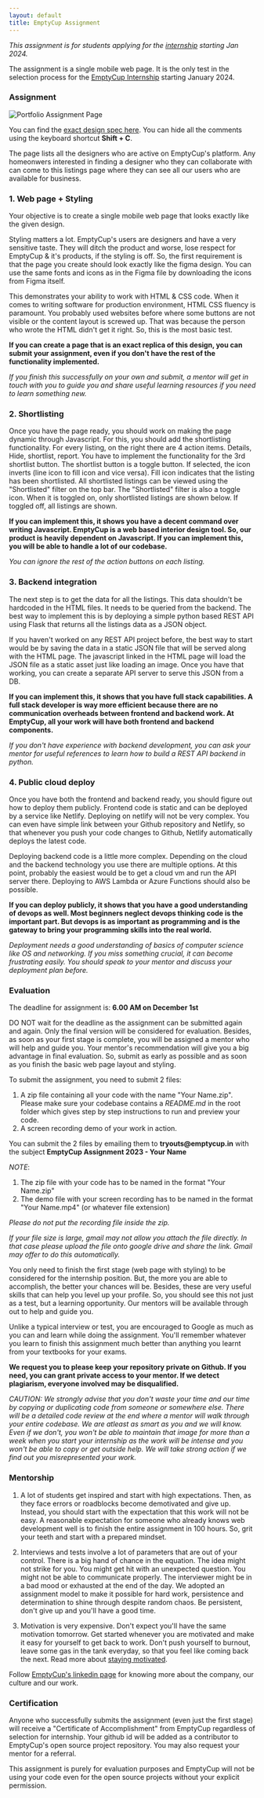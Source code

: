```yaml
---
layout: default
title: EmptyCup Assignment
---
```


_This assignment is for students applying for the [internship](/academy/internship) starting Jan 2024._


The assignment is a single mobile web page. It is the only test in the selection process
for the [EmptyCup Internship](/academy/internship/) starting January 2024. 



### Assignment

![Portfolio Assignment Page](/images/portfolio-assignment.png)

You can find the [exact design spec here](https://www.figma.com/file/20X8K2LQCic6q0rymE6eAb/Portfolio?type=design&node-id=0%3A1&mode=design&t=EetjKRzW11jt8xqf-1). You can hide all the comments using the keyboard shortcut __Shift + C__.

The page lists all the designers who are active on EmptyCup's platform. Any homeonwers interested in finding a designer who they
can collaborate with can come to this listings page where they can see all our users who are available for business.


### 1. Web page + Styling

Your objective is to create a single mobile web page that looks exactly like the given design.

Styling matters a lot. EmptyCup's users are designers and have a very sensitive taste. They will ditch the product and worse, lose respect for EmptyCup & it's products, if the styling is off. So, the first requirement is that the page you create should look exactly like the figma design. You can use the same fonts and icons as in the Figma file by downloading the icons from Figma itself. 

This demonstrates your ability to work with HTML & CSS code. When it comes to writing software for production environment, HTML CSS fluency is paramount. You probably used websites before where some buttons are not visible or the content layout is screwed up. That was because the person who wrote the HTML didn't get it right. So, this is the most basic test.

__If you can create a page that is an exact replica of this design, you can submit your assignment, even if you don't have the rest of the functionality implemented.__

_If you finish this successfully on your own and submit, a mentor will get in touch with you to guide you and share useful learning resources if you need to learn something new._

### 2. Shortlisting

Once you have the page ready, you should work on making the page dynamic through Javascript. For this, you should add the shortlisting functionality. For every listing, on the right there are 4 action items. Details, Hide, shortlist, report. You have to implement the functionality for the 3rd shortlist button. The shortlist button is a toggle button. If selected, the icon inverts (line icon to fill icon and vice versa). Fill icon indicates that the listing has been shortlisted. All shortlisted listings can be viewed using the "Shortlisted" filter on the top bar. The "Shortlisted" filter is also a toggle icon. When it is toggled on, only shortlisted listings are shown below. If toggled off, all listings are shown.

__If you can implement this, it shows you have a decent command over writing Javascript. EmptyCup is a web based interior design tool. So, our product is heavily dependent on Javascript. If you can implement this, you will be able to handle a lot of our codebase.__

_You can ignore the rest of the action buttons on each listing._

### 3. Backend integration

The next step is to get the data for all the listings. This data shouldn't be hardcoded in the HTML files. It needs to be queried from the backend. The best way to implement this is by deploying a simple python based REST API using Flask that returns all the listings data as a JSON object. 

If you haven't worked on any REST API project before, the best way to start would be by saving the data in a static JSON file that will be served along with the HTML page. The javascript linked in the HTML page will load the JSON file as a static asset just like loading an image. Once you have that working, you can create a separate API server to serve this JSON from a DB.

__If you can implement this, it shows that you have full stack capabilities. A full stack developer is way more efficient because there are no communication overheads between frontend and backend work. At EmptyCup, all your work will have both frontend and backend components.__

_If you don't have experience with backend development, you can ask your mentor for useful references to learn how to build a REST API backend in python._

### 4. Public cloud deploy


Once you have both the frontend and backend ready, you should figure out how to deploy them publicly. Frontend code is static and can be deployed by a service like Netlify. Deploying on netlify will not be very complex. You can even have simple link between your Github repository and Netlify, so that whenever you push your code changes to Github, Netlify automatically deploys the latest code.

Deploying backend code is a little more complex. Depending on the cloud and the backend technology you use there are multiple options. At this point, probably the easiest would be to get a cloud vm and run the API server there. Deploying to AWS Lambda or Azure Functions should also be possible.

__If you can deploy publicly, it shows that you have a good understanding of devops as well. Most beginners neglect devops thinking code is the important part. But devops is as important as programming and is the gateway to bring your programming skills into the real world.__

_Deployment needs a good understanding of basics of computer science like OS and networking. If you miss something crucial, it can become frustrating easily. You should speak to your mentor and discuss your deployment plan before._


### Evaluation

The deadline for assignment is: __6.00 AM on December 1st__

DO NOT wait for the deadline as the assignment can be submitted again and again. Only the final version will be considered for evaluation. Besides, as soon as your first stage is complete, you will be assigned a mentor who will help and guide you. Your mentor's recommendation will give you a big advantage in final evaluation. So, submit as early as possible and as soon as you finish the basic web page layout and styling.

To submit the assignment, you need to submit 2 files: 

1. A zip file containing all your code with the name "Your Name.zip". Please make sure your codebase contains a _README.md_ in the root folder which gives step by step instructions to run and preview your code.
2. A screen recording demo of your work in action.  

You can submit the 2 files by emailing them to __tryouts@emptycup.in__ with the subject __EmptyCup Assignment 2023 - Your Name__

_NOTE_: 
1. The zip file with your code has to be named in the format "Your Name.zip"
2. The demo file with your screen recording has to be named in the format "Your Name.mp4" (or whatever file extension)

_Please do not put the recording file inside the zip._

_If your file size is large, gmail may not allow you attach the file directly. In that case please upload the file onto google drive and share the link. Gmail may offer to do this automatically._

You only need to finish the first stage (web page with styling) to be considered for the internship position. But, the more you are able to accomplish, the better your chances will be. Besides, these are very useful skills that can help you level up your profile. So, you should see this not just as a test, but a learning opportunity. Our mentors will be available through out to help and guide you.

Unlike a typical interview or test, you are encouraged to Google as much as you can and learn while doing the assignment. You'll remember whatever you learn to finish this assignment much better than anything you learnt from your textbooks for your exams. 

__We request you to please keep your repository private on Github. If you need, you can grant private access to your mentor. If we detect plagiarism, everyone involved may be disqualified.__

_CAUTION: We strongly advise that you don't waste your time and our time by copying or duplicating code from someone or somewhere else. There will be a detailed code review at the end where a mentor will walk through your entire codebase. We are atleast as smart as you and we will know. Even if we don't, you won't be able to maintain that image for more than a week when you start your internship as the work will be intense and you won't be able to copy or get outside help. We will take strong action if we find out you misrepresented your work._


### Mentorship

1. A lot of students get inspired and start with high expectations. Then, as they face errors or roadblocks become demotivated and give up. Instead, you should start with the expectation that this work will not be easy. A reasonable expectation for someone who already knows web development well is to finish the entire assignment in 100 hours. So, grit your teeth and start with a prepared mindset.

2. Interviews and tests involve a lot of parameters that are out of your control. There is a big hand of chance in the equation. The idea might not strike for you. You might get hit with an unexpected question. You might not be able to communicate properly. The interviewer might be in a bad mood or exhausted at the end of the day. We adopted an assignment model to make it possible for hard work, persistence and determination to shine through despite random chaos. Be persistent, don't give up and you'll have a good time.

3. Motivation is very expensive. Don't expect you'll have the same motivation tomorrow. Get started whenever you are motivated and make it easy for yourself to get back to work. Don't push yourself to burnout, leave some gas in the tank everyday, so that you feel like coming back the next. Read more about [staying motivated](/academy/motivation).

Follow [EmptyCup's linkedin page](https://in.linkedin.com/company/emptycup) for knowing more about the company, our culture and our work. 


### Certification

Anyone who successfully submits the assignment (even just the first stage) will receive a "Certificate of Accomplishment" from EmptyCup regardless of selection for internship. Your github id will be added as a contributor to EmptyCup's open source project repository. You may also request your mentor for a referral.

This assignment is purely for evaluation purposes and EmptyCup will not be using your code even for the open source projects without your explicit permission.